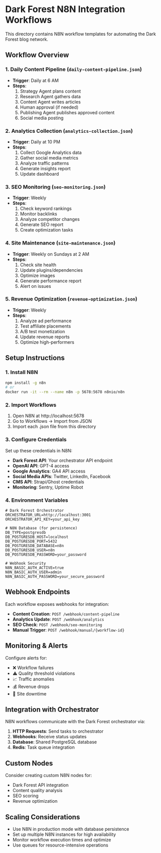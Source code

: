 # Dark Forest N8N Integration Workflows

This directory contains N8N workflow templates for automating the Dark Forest blog network.

## Workflow Overview

### 1. Daily Content Pipeline (`daily-content-pipeline.json`)
- **Trigger**: Daily at 6 AM
- **Steps**: 
  1. Strategy Agent plans content
  2. Research Agent gathers data
  3. Content Agent writes articles
  4. Human approval (if needed)
  5. Publishing Agent publishes approved content
  6. Social media posting

### 2. Analytics Collection (`analytics-collection.json`)
- **Trigger**: Daily at 10 PM
- **Steps**:
  1. Collect Google Analytics data
  2. Gather social media metrics
  3. Analyze traffic patterns
  4. Generate insights report
  5. Update dashboard

### 3. SEO Monitoring (`seo-monitoring.json`)
- **Trigger**: Weekly
- **Steps**:
  1. Check keyword rankings
  2. Monitor backlinks
  3. Analyze competitor changes
  4. Generate SEO report
  5. Create optimization tasks

### 4. Site Maintenance (`site-maintenance.json`) 
- **Trigger**: Weekly on Sundays at 2 AM
- **Steps**:
  1. Check site health
  2. Update plugins/dependencies
  3. Optimize images
  4. Generate performance report
  5. Alert on issues

### 5. Revenue Optimization (`revenue-optimization.json`)
- **Trigger**: Weekly
- **Steps**:
  1. Analyze ad performance
  2. Test affiliate placements
  3. A/B test monetization
  4. Update revenue reports
  5. Optimize high-performers

## Setup Instructions

### 1. Install N8N
```bash
npm install -g n8n
# or
docker run -it --rm --name n8n -p 5678:5678 n8nio/n8n
```

### 2. Import Workflows
1. Open N8N at http://localhost:5678
2. Go to Workflows → Import from JSON
3. Import each .json file from this directory

### 3. Configure Credentials
Set up these credentials in N8N:

- **Dark Forest API**: Your orchestrator API endpoint
- **OpenAI API**: GPT-4 access
- **Google Analytics**: GA4 API access
- **Social Media APIs**: Twitter, LinkedIn, Facebook
- **CMS API**: Strapi/Ghost credentials
- **Monitoring**: Sentry, Uptime Robot

### 4. Environment Variables
```env
# Dark Forest Orchestrator
ORCHESTRATOR_URL=http://localhost:3001
ORCHESTRATOR_API_KEY=your_api_key

# N8N Database (for persistence)
DB_TYPE=postgresdb
DB_POSTGRESDB_HOST=localhost
DB_POSTGRESDB_PORT=5432
DB_POSTGRESDB_DATABASE=n8n
DB_POSTGRESDB_USER=n8n
DB_POSTGRESDB_PASSWORD=your_password

# Webhook Security
N8N_BASIC_AUTH_ACTIVE=true
N8N_BASIC_AUTH_USER=admin
N8N_BASIC_AUTH_PASSWORD=your_secure_password
```

## Webhook Endpoints

Each workflow exposes webhooks for integration:

- **Content Creation**: `POST /webhook/content-pipeline`
- **Analytics Update**: `POST /webhook/analytics`
- **SEO Check**: `POST /webhook/seo-monitoring`
- **Manual Trigger**: `POST /webhook/manual/{workflow-id}`

## Monitoring & Alerts

Configure alerts for:
- ❌ Workflow failures
- ⚠️ Quality threshold violations  
- 📈 Traffic anomalies
- 💰 Revenue drops
- 🚨 Site downtime

## Integration with Orchestrator

N8N workflows communicate with the Dark Forest orchestrator via:

1. **HTTP Requests**: Send tasks to orchestrator
2. **Webhooks**: Receive status updates
3. **Database**: Shared PostgreSQL database
4. **Redis**: Task queue integration

## Custom Nodes

Consider creating custom N8N nodes for:
- Dark Forest API integration
- Content quality analysis
- SEO scoring
- Revenue optimization

## Scaling Considerations

- Use N8N in production mode with database persistence
- Set up multiple N8N instances for high availability
- Monitor workflow execution times and optimize
- Use queues for resource-intensive operations